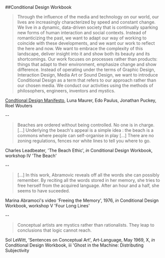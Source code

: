 ##Conditional Design Workbook

>Through the influence of the media and technology on our world, our lives are increasingly characterized by speed and constant change. We live in a dynamic, data-driven society that is continually sparking new forms of human interaction and social contexts. Instead of romanticizing the past, we want to adapt our way of working to coincide with these developments, and we want our work to reflect the here and now. We want to embrace the complexity of this landscape, deliver insight into it and show both its beauty and its shortcomings.
>Our work focuses on processes rather than products: things that adapt to their environment, emphasize change and show difference.
>Instead of operating under the terms of Graphic Design, Interaction Design, Media Art or Sound Design, we want to introduce Conditional Design as a term that refers to our approach rather than our chosen media. We conduct our activities using the methods of philosophers, engineers, inventors and mystics.

[Condtional Design Manifesto](http://conditionaldesign.org/manifesto/), Luna Maurer, Edo Paulus, Jonathan Puckey, Roel Wouters

--
> Beaches are ordered without being controlled. No one is in charge. [...] Underlying the beach's appeal is a simple idea : the beach is a commons where people can self-organise in play [...] There are no zoning regulations, fences nor white lines to tell you where to go.

Charles Leadbeater, 'The Beach Ethic', *in* Conditional Design Workbook, workshop IV 'The Beach'

--
> [...] In this work, Abramovic reveals off all the words she can possibly remember. By reciting all the words stored in her memory, she tries to free herself from the acquired language. After an hour and a half, she seems to have suceeded.

Marina Abramoci's video 'Freeing the Memory', 1976, *in* Conditional Design Workbook, workshop V 'Four Long Lines'

--
> Conceptual artists are mystics rather than rationalists. They leap to conclusions that logic cannot reach.

Sol LeWitt, 'Sentences on Conceptual Art', Art-Language, May 1969, X, *in* Conditional Design Workbook, iii 'Ghost in the Machine: Distributing Subjectivity

